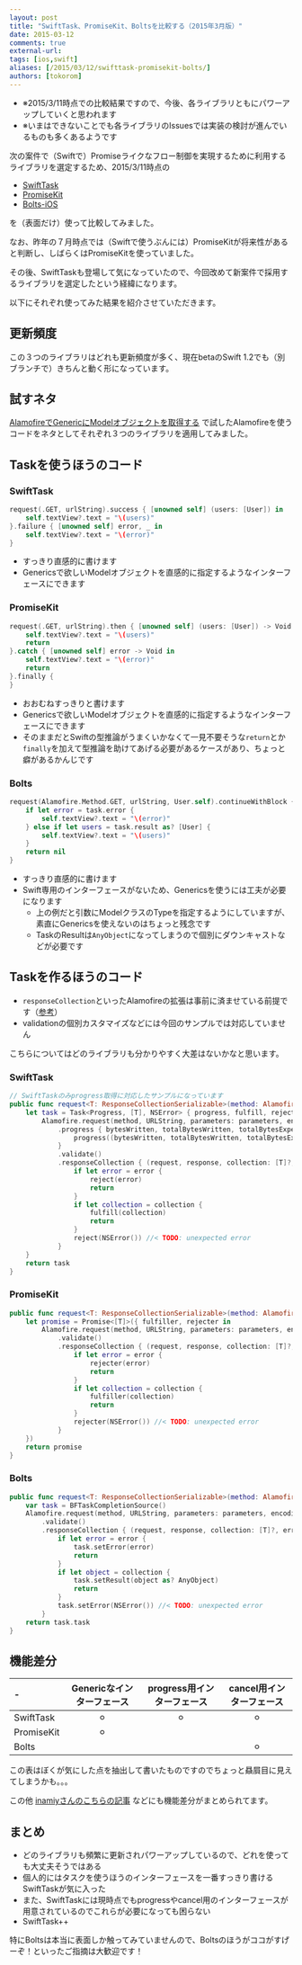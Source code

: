 ```yaml
---
layout: post
title: "SwiftTask、PromiseKit、Boltsを比較する（2015年3月版）"
date: 2015-03-12
comments: true
external-url: 
tags: [ios,swift]
aliases: [/2015/03/12/swifttask-promisekit-bolts/]
authors: [tokorom]
---
```


- ※2015/3/11時点での比較結果ですので、今後、各ライブラリともにパワーアップしていくと思われます
- ※いまはできないことでも各ライブラリのIssuesでは実装の検討が進んでいるものも多くあるようです

次の案件で（Swiftで）Promiseライクなフロー制御を実現するために利用するライブラリを選定するため、2015/3/11時点の

- [SwiftTask](https://github.com/ReactKit/SwiftTask)
- [PromiseKit](https://github.com/mxcl/PromiseKit)
- [Bolts-iOS](https://github.com/BoltsFramework/Bolts-iOS)

を（表面だけ）使って比較してみました。

なお、昨年の７月時点では（Swiftで使うぶんには）PromiseKitが将来性があると判断し、しばらくはPromiseKitを使っていました。

その後、SwiftTaskも登場して気になっていたので、今回改めて新案件で採用するライブラリを選定したという経緯になります。

以下にそれぞれ使ってみた結果を紹介させていただきます。

<!-- more -->

## 更新頻度

この３つのライブラリはどれも更新頻度が多く、現在betaのSwift 1.2でも（別ブランチで）きちんと動く形になっています。

## 試すネタ

[AlamofireでGenericにModelオブジェクトを取得する](http://www.tokoro.me/2015/03/11/almofire/) で試したAlamofireを使うコードをネタとしてそれぞれ３つのライブラリを適用してみました。

## Taskを使うほうのコード

### SwiftTask

```swift
request(.GET, urlString).success { [unowned self] (users: [User]) in
    self.textView?.text = "\(users)"
}.failure { [unowned self] error, _ in
    self.textView?.text = "\(error)"
}
```

- すっきり直感的に書けます
- Genericsで欲しいModelオブジェクトを直感的に指定するようなインターフェースにできます

### PromiseKit

```swift
request(.GET, urlString).then { [unowned self] (users: [User]) -> Void in
    self.textView?.text = "\(users)"
    return
}.catch { [unowned self] error -> Void in
    self.textView?.text = "\(error)"
    return
}.finally {
}
```

- おおむねすっきりと書けます
- Genericsで欲しいModelオブジェクトを直感的に指定するようなインターフェースにできます
- そのままだとSwiftの型推論がうまくいかなくて一見不要そうな`return`とか`finally`を加えて型推論を助けてあげる必要があるケースがあり、ちょっと癖があるかんじです

### Bolts

```swift
request(Alamofire.Method.GET, urlString, User.self).continueWithBlock { (task: BFTask!) -> AnyObject! in
    if let error = task.error {
        self.textView?.text = "\(error)"
    } else if let users = task.result as? [User] {
        self.textView?.text = "\(users)"
    }
    return nil
}
```

- すっきり直感的に書けます
- Swift専用のインターフェースがないため、Genericsを使うには工夫が必要になります
    - 上の例だと引数にModelクラスのTypeを指定するようにしていますが、素直にGenericsを使えないのはちょっと残念です
    - TaskのResultは`AnyObject`になってしまうので個別にダウンキャストなどが必要です

## Taskを作るほうのコード

- `responseCollection`といったAlamofireの拡張は事前に済ませている前提です（[参考](http://www.tokoro.me/2015/03/11/almofire/)）
- validationの個別カスタマイズなどには今回のサンプルでは対応していません

こちらについてはどのライブラリも分かりやすく大差はないかなと思います。

### SwiftTask

```swift
// SwiftTaskのみprogress取得に対応したサンプルになっています
public func request<T: ResponseCollectionSerializable>(method: Alamofire.Method, URLString: Alamofire.URLStringConvertible, parameters: [String: AnyObject]? = nil, encoding: Alamofire.ParameterEncoding = .URL) -> Task<Progress, [T], NSError> {
    let task = Task<Progress, [T], NSError> { progress, fulfill, reject, configure in
        Alamofire.request(method, URLString, parameters: parameters, encoding: encoding)
            .progress { bytesWritten, totalBytesWritten, totalBytesExpectedToWrite in
                progress((bytesWritten, totalBytesWritten, totalBytesExpectedToWrite) as Progress)
            }
            .validate()
            .responseCollection { (request, response, collection: [T]?, error) in
                if let error = error {
                    reject(error)
                    return
                }
                if let collection = collection {
                    fulfill(collection)
                    return
                }
                reject(NSError()) //< TODO: unexpected error
            }
    }
    return task
}
```

### PromiseKit

```swift
public func request<T: ResponseCollectionSerializable>(method: Alamofire.Method, URLString: Alamofire.URLStringConvertible, parameters: [String: AnyObject]? = nil, encoding: Alamofire.ParameterEncoding = .URL) -> Promise<[T]> {
    let promise = Promise<[T]>({ fulfiller, rejecter in
        Alamofire.request(method, URLString, parameters: parameters, encoding: encoding)
            .validate()
            .responseCollection { (request, response, collection: [T]?, error) in
                if let error = error {
                    rejecter(error)
                    return
                }
                if let collection = collection {
                    fulfiller(collection)
                    return
                }
                rejecter(NSError()) //< TODO: unexpected error
            }
    })
    return promise
}
```

### Bolts

```swift
public func request<T: ResponseCollectionSerializable>(method: Alamofire.Method, URLString: Alamofire.URLStringConvertible, type: T.Type, parameters: [String: AnyObject]? = nil, encoding: Alamofire.ParameterEncoding = .URL) -> BFTask {
    var task = BFTaskCompletionSource()
    Alamofire.request(method, URLString, parameters: parameters, encoding: encoding)
        .validate()
        .responseCollection { (request, response, collection: [T]?, error) in
            if let error = error {
                task.setError(error)
                return
            }
            if let object = collection {
                task.setResult(object as? AnyObject)
                return
            }
            task.setError(NSError()) //< TODO: unexpected error
        }
    return task.task
}
```

## 機能差分

| - | Genericなインターフェース | progress用インターフェース | cancel用インターフェース |
|:-----------|:-----------:|:------------:|:------------:|
| SwiftTask  | ⚪︎ | ⚪︎ | ⚪︎
| PromiseKit | ⚪︎ |   | 
| Bolts      |   |   | ⚪︎

この表はぼくが気にした点を抽出して書いたものですのでちょっと贔屓目に見えてしまうかも。。。

この他 [inamiyさんのこちらの記事](http://qiita.com/inamiy/items/0756339aee35849384c3) などにも機能差分がまとめられてます。

## まとめ

- どのライブラリも頻繁に更新されパワーアップしているので、どれを使っても大丈夫そうではある
- 個人的にはタスクを使うほうのインターフェースを一番すっきり書けるSwiftTaskが気に入った
- また、SwiftTaskには現時点でもprogressやcancel用のインターフェースが用意されているのでこれらが必要になっても困らない
- SwiftTask++

特にBoltsは本当に表面しか触ってみていませんので、Boltsのほうがココがすげーぞ！といったご指摘は大歓迎です！

